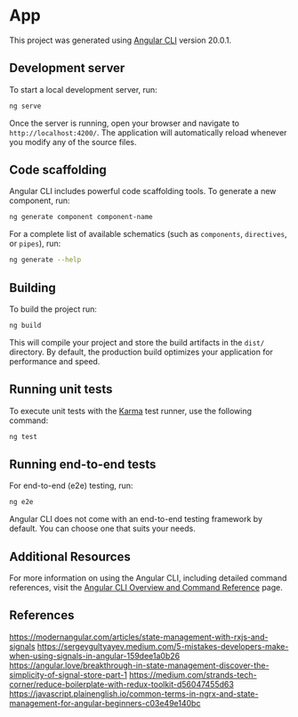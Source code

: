 # App

This project was generated using [Angular CLI](https://github.com/angular/angular-cli) version 20.0.1.

## Development server

To start a local development server, run:

```bash
ng serve
```

Once the server is running, open your browser and navigate to `http://localhost:4200/`. The application will automatically reload whenever you modify any of the source files.

## Code scaffolding

Angular CLI includes powerful code scaffolding tools. To generate a new component, run:

```bash
ng generate component component-name
```

For a complete list of available schematics (such as `components`, `directives`, or `pipes`), run:

```bash
ng generate --help
```

## Building

To build the project run:

```bash
ng build
```

This will compile your project and store the build artifacts in the `dist/` directory. By default, the production build optimizes your application for performance and speed.

## Running unit tests

To execute unit tests with the [Karma](https://karma-runner.github.io) test runner, use the following command:

```bash
ng test
```

## Running end-to-end tests

For end-to-end (e2e) testing, run:

```bash
ng e2e
```

Angular CLI does not come with an end-to-end testing framework by default. You can choose one that suits your needs.

## Additional Resources

For more information on using the Angular CLI, including detailed command references, visit the [Angular CLI Overview and Command Reference](https://angular.dev/tools/cli) page.


## References
https://modernangular.com/articles/state-management-with-rxjs-and-signals
https://sergeygultyayev.medium.com/5-mistakes-developers-make-when-using-signals-in-angular-159dee1a0b26
https://angular.love/breakthrough-in-state-management-discover-the-simplicity-of-signal-store-part-1
https://medium.com/strands-tech-corner/reduce-boilerplate-with-redux-toolkit-d56047455d63
https://javascript.plainenglish.io/common-terms-in-ngrx-and-state-management-for-angular-beginners-c03e49e140bc
